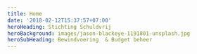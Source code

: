 ```yaml
---
title: Home
date: '2018-02-12T15:37:57+07:00'
heroHeading: Stichting Schuldvrij
heroBackground: images/jason-blackeye-1191801-unsplash.jpg
heroSubHeading: Bewindvoering  & Budget beheer
---
```

